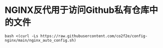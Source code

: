 # NGINX反代用于访问Github私有仓库中的文件
```shell
bash <(curl -Ls https://raw.githubusercontent.com/co2f2e/config-nginx/main/nginx_auto_config.sh)
```
